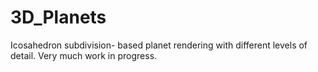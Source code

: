# 3D_Planets
Icosahedron subdivision- based planet rendering with different levels of detail. Very much work in progress.
